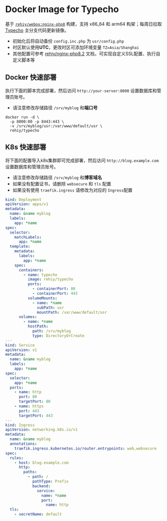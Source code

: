 # Docker Image for Typecho

基于 [`rehiy/webox:nginx-php8`](https://github.com/rehiy/webox-docker/tree/master/nginx-php8.2) 构建，支持 x86_64 和 arm64 构架；每周日拉取 [Typecho](https://github.com/typecho/typecho) 主分支代码更新镜像。

- 初始化后将自动备份 `config.inc.php` 为 `usr/config.php`
- 时区默认使用**UTC**，更改时区可添加环境变量 `TZ=Asia/Shanghai`
- 其他配置可参考 [rehiy/nginx-php8.2](https://github.com/rehiy/webox-docker/tree/master/nginx-php8.2) 文档，可实现自定义SSL配置、执行自定义脚本等

## Docker 快速部署

执行下面的脚本完成部署，然后访问 `http://your-server:8000` 设置数据库和管理员账号。

- 请注意修改存储路径 `/srv/myblog` 和**端口号**

```shell
docker run -d \
  -p 8000:80 -p 8443:443 \
  -v /srv/myblog/usr:/var/www/default/usr \
  rehiy/typecho
```

## K8s 快速部署

将下面的配置导入k8s集群即可完成部署，然后访问 `http://blog.example.com` 设置数据库和管理员账号。

- 请注意修改存储路径 `/srv/myblog` 和**博客域名**
- 如果没有配置证书，请删除 `websecure` 和 `tls` 配置
- 如果没有使用 `traefik.ingress` 请修改为对应的 `Ingress`配置

```yaml
kind: Deployment
apiVersion: apps/v1
metadata:
  name: &name myblog
  labels:
    app: *name
spec:
  selector:
    matchLabels:
      app: *name
  template:
    metadata:
      labels:
        app: *name
    spec:
      containers:
        - name: typecho
          image: rehiy/typecho
          ports:
            - containerPort: 80
            - containerPort: 443
          volumeMounts:
            - name: *name
              subPath: usr
              mountPath: /var/www/default/usr
      volumes:
        - name: *name
          hostPath:
            path: /srv/myblog
            type: DirectoryOrCreate
---
kind: Service
apiVersion: v1
metadata:
  name: &name myblog
  labels:
    app: *name
spec:
  selector:
    app: *name
  ports:
    - name: http
      port: 80
      targetPort: 80
    - name: https
      port: 443
      targetPort: 443
---
kind: Ingress
apiVersion: networking.k8s.io/v1
metadata:
  name: &name myblog
  annotations:
    traefik.ingress.kubernetes.io/router.entrypoints: web,websecure
spec:
  rules:
    - host: blog.example.com
      http:
        paths:
          - path: /
            pathType: Prefix
            backend:
              service:
                name: *name
                port:
                  name: http
  tls:
    - secretName: default
```
